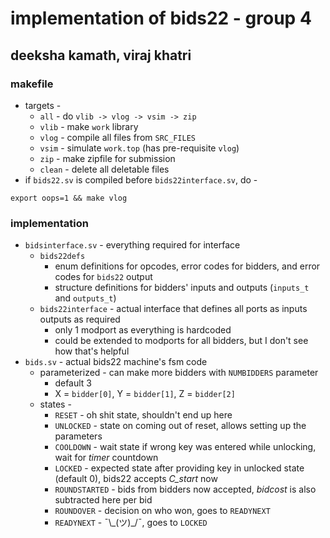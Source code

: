 # implementation of bids22 - group 4
## deeksha kamath, viraj khatri
### makefile
* targets -
  * `all` - do `vlib -> vlog -> vsim -> zip`
  * `vlib` - make `work` library
  * `vlog` - compile all files from `SRC_FILES`
  * `vsim` - simulate `work.top` (has pre-requisite `vlog`)
  * `zip` - make zipfile for submission
  * `clean` - delete all deletable files
* if `bids22.sv` is compiled before `bids22interface.sv`, do -
```
export oops=1 && make vlog
```
### implementation
* `bidsinterface.sv` - everything required for interface
  * `bids22defs`
    * enum definitions for opcodes, error codes for bidders, and error codes for `bids22` output
    * structure definitions for bidders' inputs and outputs (`inputs_t` and `outputs_t`)
  * `bids22interface` - actual interface that defines all ports as inputs outputs as required
    * only 1 modport as everything is hardcoded
    * could be extended to modports for all bidders, but I don't see how that's helpful
* `bids.sv` - actual bids22 machine's fsm code
  * parameterized - can make more bidders with `NUMBIDDERS` parameter
    * default 3
    * X = `bidder[0]`, Y = `bidder[1]`, Z = `bidder[2]`
  * states -
    * `RESET` - oh shit state, shouldn't end up here
    * `UNLOCKED` - state on coming out of reset, allows setting up the parameters
    * `COOLDOWN` - wait state if wrong key was entered while unlocking, wait for *timer* countdown
    * `LOCKED` - expected state after providing key in unlocked state (default 0), bids22 accepts *C_start* now
    * `ROUNDSTARTED` - bids from bidders now accepted, *bidcost* is also subtracted here per bid
    * `ROUNDOVER` - decision on who won, goes to `READYNEXT`
    * `READYNEXT` - ¯\\\_(ツ)_/¯, goes to `LOCKED`
